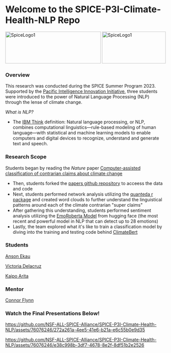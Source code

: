 # Welcome to the SPICE-P3I-Climate-Health-NLP Repo




<img src="https://github.com/NSF-ALL-SPICE-Alliance/SPICE-P3I-Climate-Health-NLP/assets/76076246/8ceb8f09-1c92-4ca5-9448-0b1adccf5666" alt="SpiceLogo1" width="300" height="100">



<img src="https://github.com/NSF-ALL-SPICE-Alliance/SPICE-P3I-Climate-Health-NLP/assets/76076246/f85cc48e-c685-4e0a-8453-59c55474f185" alt="SpiceLogo1" width="200" height="100">

### Overview
This research was conducted during the SPICE Summer Program 2023. Supported by the [Pacific Intelligence Innovation Initiative](https://hawaiip3i.org/), three students were introduced to the power of Natural Language Processing (NLP) through the lense of climate change. 

*What is NLP?*
- The [IBM Think](https://www.ibm.com/topics/natural-language-processing) definition: Natural language processing, or NLP, combines computational linguistics—rule-based modeling of human language—with statistical and machine learning models to enable computers and digital devices to recognize, understand and generate text and speech.

### Research Scope
Students began by reading the *Nature* paper [Computer-assisted classification of contrarian claims about climate change](https://www.nature.com/articles/s41598-021-01714-4#data-availability)
- Then, students forked the [papers github repository](https://github.com/traviscoan/cards) to acceess the data and code 
- Next, students performed network analysis utilizing the [quanteda r package](https://quanteda.io/) and created word clouds to further understand the linguistical patterns around each of the climate contrarian "super claims"
- After gathering this understanding, students performed sentiment analysis utilizing the [EmoRoberta Model](https://huggingface.co/arpanghoshal/EmoRoBERTa) from hugging face (the most recent and powerful model in NLP that can detect up to 28 emotions) 
- Lastly, the team explored what it's like to train a classification model by diving into the training and testing code behind [ClimateBert](https://www.chatclimate.ai/climatebert)

### Students

[Anson Ekau](https://github.com/aekau21)

[Victoria Delacruz](https://github.com/vdlcruz670)

[Kaipo Arita](https://github.com/kaipoarita)


### Mentor 

[Connor Flynn](https://github.com/ConnorFlynn)

### Watch the Final Presentations Below!


https://github.com/NSF-ALL-SPICE-Alliance/SPICE-P3I-Climate-Health-NLP/assets/76076246/272a261a-4ee5-41e6-b21a-e6c55b0e9d35





https://github.com/NSF-ALL-SPICE-Alliance/SPICE-P3I-Climate-Health-NLP/assets/76076246/e38c998b-3df7-4678-8e2f-8df51b2e2526








